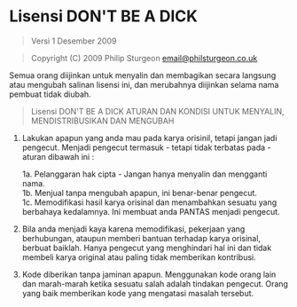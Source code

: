 # Lisensi DON'T BE A DICK

> Versi 1 Desember 2009

> Copyright (C) 2009 Philip Sturgeon <email@philsturgeon.co.uk>
 
 Semua orang diijinkan untuk menyalin dan membagikan secara langsung atau mengubah salinan lisensi ini, dan merubahnya diijinkan selama nama pembuat tidak diubah.

> Lisensi DON'T BE A DICK 
> ATURAN DAN KONDISI UNTUK MENYALIN, MENDISTRIBUSIKAN DAN MENGUBAH

 1. Lakukan apapun yang anda mau pada karya orisinil, tetapi jangan jadi pengecut.
     Menjadi pengecut termasuk - tetapi tidak terbatas pada - aturan dibawah ini :

	 1a. Pelanggaran hak cipta - Jangan hanya menyalin dan mengganti nama.  
	 1b. Menjual tanpa mengubah apapun, ini benar-benar pengecut.  
	 1c. Memodifikasi hasil karya orisinal dan menambahkan sesuatu yang berbahaya kedalamnya. Ini membuat anda PANTAS menjadi pengecut.  

 2. Bila anda menjadi kaya karena memodifikasi, pekerjaan yang berhubungan, ataupun memberi bantuan terhadap karya orisinal, berbuat baiklah. Hanya pengecut yang menghindari hal ini dan tidak membeli karya original atau paling tidak memberikan kontribusi.

 3. Kode diberikan tanpa jaminan apapun. Menggunakan kode orang lain dan marah-marah ketika sesuatu salah adalah tindakan pengecut. Orang yang baik memberikan kode yang mengatasi masalah tersebut.
